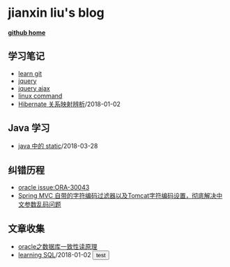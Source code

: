 # jianxin liu's blog
#### [github home](https://github.com/jianxinliu)
## 学习笔记
- [learn git](post/learning_note/learn_git.md)
- [jquery](post/learning_note/Jquery.md)
- [jquery ajax](post/learning_note/Jquery_Ajax.md)
- [linux command](post/learning_note/LinuxCommandLine.md)
- [Hibernate 关系映射辨析](post/learning_note/hibernate_mapping.md)/2018-01-02

## Java 学习
- [java 中的 static](post/java/java_static.md)/2018-03-28
## 纠错历程
- [oracle issue:ORA-30043](post/issue/oracle_issue_fix.md)
- [Spring MVC 自带的字符编码过滤器以及Tomcat字符编码设置，彻底解决中文参数乱码问题](http://blog.csdn.net/beauxie/article/details/53389856)

## 文章收集
- [oracle之数据库一致性读原理](http://www.cnblogs.com/Ronger/archive/2012/05/09/2492160.html)
- [learning SQL](post/learning_note/learn_sql.md)/2018-01-02
  <button class='btn btn-success' onclick='javascript:alert("nothing! test!")'>test</button>
